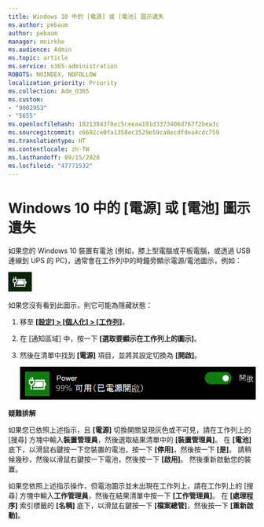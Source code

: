 ```yaml
---
title: Windows 10 中的 [電源] 或 [電池] 圖示遺失
ms.author: pebaum
author: pebaum
manager: mnirkhe
ms.audience: Admin
ms.topic: article
ms.service: o365-administration
ROBOTS: NOINDEX, NOFOLLOW
localization_priority: Priority
ms.collection: Adm_O365
ms.custom:
- "9002953"
- "5655"
ms.openlocfilehash: 10213843f8ec5ceeaa191d3373406d767f2bea3c
ms.sourcegitcommit: c6692ce0fa1358ec3529e59ca0ecdfdea4cdc759
ms.translationtype: HT
ms.contentlocale: zh-TW
ms.lasthandoff: 09/15/2020
ms.locfileid: "47771532"
---
```

# <a name="power-or-battery-icon-missing-in-windows-10"></a>Windows 10 中的 [電源] 或 [電池] 圖示遺失

如果您的 Windows 10 裝置有電池 (例如，膝上型電腦或平板電腦，或透過 USB 連線到 UPS 的 PC)，通常會在工作列中的時鐘旁顯示電源/電池圖示，例如：

![電池圖示](media/battery-icon.png)

如果您沒有看到此圖示，則它可能為隱藏狀態：

1. 移至 **[[設定] > [個人化] > [工作列]](ms-settings:taskbar?activationSource=GetHelp)**。

2. 在 [通知區域] 中，按一下 **[選取要顯示在工作列上的圖示]**。

3. 然後在清單中找到 **[電源]** 項目，並將其設定切換為 **[開啟]**。

    ![在工作列中顯示電源圖示](media/power-icon-on.png)

**疑難排解**

如果您已依照上述指示，且 **[電源]** 切換開關呈現灰色或不可見，請在工作列上的 [搜尋] 方塊中輸入**裝置管理員**，然後選取結果清單中的 **[裝置管理員]**。 在 **[電池]** 底下，以滑鼠右鍵按一下您裝置的電池，按一下 **[停用]**，然後按一下 **[是]**。 請稍候幾秒，然後以滑鼠右鍵按一下電池，然後按一下 **[啟用]**。 然後重新啟動您的裝置。

如果您依照上述指示操作，但電池圖示並未出現在工作列上，請在工作列上的 [搜尋] 方塊中輸入**工作管理員**，然後在結果清單中按一下 **[工作管理員]**。 在 **[處理程序]** 索引標籤的 **[名稱]** 底下，以滑鼠右鍵按一下 **[檔案總管]**，然後按一下 **[重新啟動]**。
